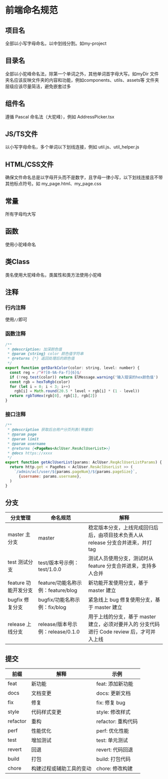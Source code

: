 # 前端命名规范

## 项目名

全部以小写字母命名，以中划线分割。如my-project

## 目录名

全部以小驼峰命名法，除第一个单词之外，其他单词首字母大写。如myDir
文件夹名应该反映文件夹的内容和功能，例如components、utils、assets等
文件夹层级应该尽量简洁，避免嵌套过多

## 组件名

遵循 Pascal 命名法（大驼峰），例如 AddressPicker.tsx

## JS/TS文件

以小写字母命名，多个单词以下划线连接，例如 util.js、util_helper.js

## HTML/CSS文件

确保文件命名总是以字母开头而不是数字，且字母一律小写，以下划线连接且不带其他标点符号。如 my_page.html、my_page.css

## 常量

所有字母均大写

## 函数

使用小驼峰命名

## 类Class

类名使用大驼峰命名，类属性和类方法使用小驼峰

## 注释

### 行内注释

使用`//`即可

### 函数注释

```js
/**
 * @description: 加深颜色值
 * @param {string} color 颜色值字符串
 * @returns {*} 返回处理后的颜色值
 */
export function getDarkColor(color: string, level: number) {
  const reg = /^#?[0-9A-Fa-f]{6}$/
  if (!reg.test(color)) return ElMessage.warning('输入错误的hex颜色值')
  const rgb = hexToRgb(color)
  for (let i = 0; i < 3; i++)
    rgb[i] = Math.round(20.5 * level + rgb[i] * (1 - level))
  return rgbToHex(rgb[0], rgb[1], rgb[2])
}
```

### 接口注释

```js
/**
 * @description 获取后台用户分页列表(带搜索)
 * @param page
 * @param limit
 * @param username
 * @returns {<PageRes<AclUser.ResAclUserList>>}
 * @docs https://xxxx
 */
export function getAclUserList(params: AclUser.ReqAclUserListParams) {
  return http.get < PageRes < AclUser.ResAclUserList >> (
    `/admin/acl/user/${params.pageNum}/${params.pageSize}`,
      {username: params.username},
  )
}
```

## 分支

| **分支管理**       | **命名规范**                    | **解释**                                                   |
|----------------|-----------------------------|----------------------------------------------------------|
| master 主分支     | master                      | 稳定版本分支，上线完成回归后后，由项目技术负责人从 release 分支合并进来，并打 tag          |
| test 测试分支      | test/版本号示例：test/1.0.0       | 测试人员使用分支，测试时从 feature 分支合并进来，支持多人合并                      |
| feature 功能开发分支 | feature/功能名称示例：feature/blog | 新功能开发使用分支，基于 master 建立                                   |
| bugfix 修复分支    | bugfix/功能名称示例：fix/blog      | 紧急线上 bug 修复使用分支，基于 master 建立                             |
| release 上线分支   | release/版本号示例：release/0.1.0 | 用于上线的分支，基于 master 建立，必须对要并入的 分支代码进行 Code review 后，才可并入上线 |                                                                           |

## 提交

| 前缀       | 解释           | 示例             |
|----------|--------------|----------------|
| feat     | 新功能          | feat: 添加新功能    |
| docs     | 文档变更         | docs: 更新文档     |
| fix      | 修复           | fix: 修复 bug    |
| style    | 代码样式变更       | style: 修改样式    |
| refactor | 重构           | refactor: 重构代码 |
| perf     | 性能优化         | perf: 优化性能     |
| test     | 增加测试         | test: 单元测试     |
| revert   | 回退           | revert: 代码回退   |
| build    | 打包           | build: 打包代码    |
| chore    | 构建过程或辅助工具的变动 | chore: 修改构建    |
